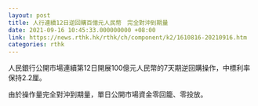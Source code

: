 ```yaml
---
layout: post
title: 人行連續12日逆回購百億元人民幣　完全對沖到期量
date: 2021-09-16 10:45:33.000000000 +08:00
link: https://news.rthk.hk/rthk/ch/component/k2/1610816-20210916.htm
categories: rthk
---
```


人民銀行公開市場連續第12日開展100億元人民幣的7天期逆回購操作，中標利率保持2.2厘。

由於操作量完全對沖到期量，單日公開市場資金零回籠、零投放。
